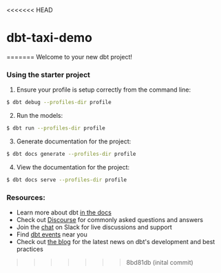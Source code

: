 <<<<<<< HEAD
# dbt-taxi-demo
=======
Welcome to your new dbt project!

### Using the starter project

1. Ensure your profile is setup correctly from the command line:
```bash
$ dbt debug --profiles-dir profile
```

2. Run the models:
```bash
$ dbt run --profiles-dir profile
```

3. Generate documentation for the project:
```bash
$ dbt docs generate --profiles-dir profile
```

4. View the documentation for the project:
```bash
$ dbt docs serve --profiles-dir profile
```


### Resources:
- Learn more about dbt [in the docs](https://docs.getdbt.com/docs/introduction)
- Check out [Discourse](https://discourse.getdbt.com/) for commonly asked questions and answers
- Join the [chat](https://community.getdbt.com/) on Slack for live discussions and support
- Find [dbt events](https://events.getdbt.com) near you
- Check out [the blog](https://blog.getdbt.com/) for the latest news on dbt's development and best practices
>>>>>>> 8bd81db (inital commit)
